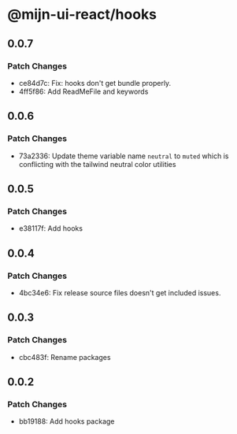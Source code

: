 # @mijn-ui-react/hooks

## 0.0.7

### Patch Changes

- ce84d7c: Fix: hooks don't get bundle properly.
- 4ff5f86: Add ReadMeFile and keywords

## 0.0.6

### Patch Changes

- 73a2336: Update theme variable name `neutral` to `muted` which is conflicting with the tailwind neutral color utilities

## 0.0.5

### Patch Changes

- e38117f: Add hooks

## 0.0.4

### Patch Changes

- 4bc34e6: Fix release source files doesn't get included issues.

## 0.0.3

### Patch Changes

- cbc483f: Rename packages

## 0.0.2

### Patch Changes

- bb19188: Add hooks package
